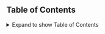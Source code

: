 ## Table of Contents

<details>
	<summary>Expand to show Table of Contents</summary>

<!-- toc -->
</details>

